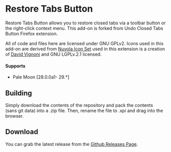 # Restore Tabs Button

Restore Tabs Button allows you to restore closed tabs via a toolbar button or the right-click context menu. This add-on is forked from Undo Closed Tabs Button Firefox extension.

All of code and files here are licensed under GNU GPLv2. Icons used in this add-on are derived from [Nuvola Icon Set](https://en.wikipedia.org/wiki/Nuvola) used in this extension is a creation of [David Vignoni](http://kinaj.com) and GNU LGPLv.2.1 licensed.

#### Supports
 * Pale Moon [28.0.0a1- 29.*]

## Building
Simply download the contents of the repository and pack the contents (sans git data) into a .zip file. Then, rename the file to .xpi and drag into the browser.

## Download
You can grab the latest release from the [Github Releases Page](https://github.com/tarakbumba/restore-tabs-button-for-palemoon/releases).
